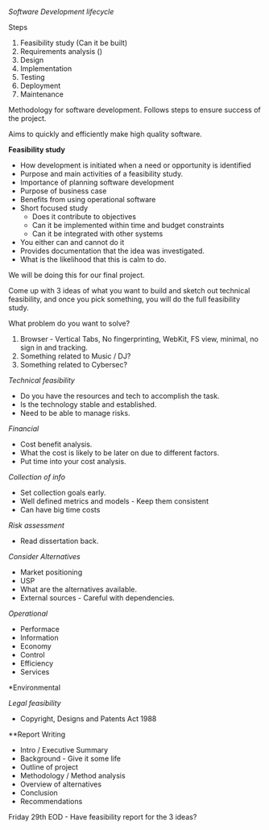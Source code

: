 *Software Development lifecycle*

Steps
1. Feasibility study (Can it be built)
2. Requirements analysis ()
3. Design
4. Implementation
5. Testing
6. Deployment
7. Maintenance

Methodology for software development. 
Follows steps to ensure success of the project. 

Aims to quickly and efficiently make high quality software. 

**Feasibility study**
- How development is initiated when a need or opportunity is identified
- Purpose and main activities of a feasibility study. 
- Importance of planning software development
- Purpose of business case
- Benefits from using operational software
- Short focused study
	- Does it contribute to objectives
	- Can it be implemented within time and budget constraints
	- Can it be integrated with other systems
- You either can and cannot do it
- Provides documentation that the idea was investigated. 
- What is the likelihood that this is calm to do. 

We will be doing this for our final project. 

Come up with 3 ideas of what you want to build and sketch out technical feasibility, and once you pick something, you will do the full feasibility study. 

What problem do you want to solve?
1. Browser - Vertical Tabs, No fingerprinting, WebKit, FS view, minimal, no sign in and tracking. 
2. Something related to Music / DJ?
3. Something related to Cybersec?

*Technical feasibility*
- Do you have the resources and tech to accomplish the task. 
- Is the technology stable and established. 
- Need to be able to manage risks. 

*Financial*
- Cost benefit analysis. 
- What the cost is likely to be later on due to different factors. 
- Put time into your cost analysis. 

*Collection of info*
- Set collection goals early. 
- Well defined metrics and models - Keep them consistent
- Can have big time costs

*Risk assessment*
- Read dissertation back. 

*Consider Alternatives*
- Market positioning
- USP 
- What are the alternatives available. 
- External sources - Careful with dependencies. 

*Operational*
- Performace
- Information
- Economy
- Control
- Efficiency
- Services

*Environmental

*Legal feasibility*
- Copyright, Designs and Patents Act 1988

**Report Writing
- Intro / Executive Summary
- Background - Give it some life
- Outline of project
- Methodology / Method analysis
- Overview of alternatives
- Conclusion
- Recommendations

Friday 29th EOD - Have feasibility report for the 3 ideas?
